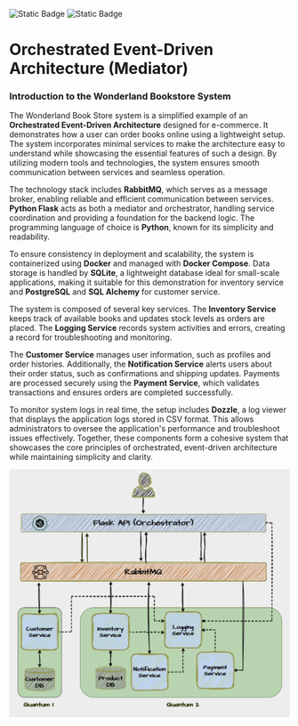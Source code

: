 ![Static Badge](https://img.shields.io/badge/version-v1.3.0-brightgreen?style=flat) ![Static Badge](https://img.shields.io/badge/Python-v3.8-blue)
# Orchestrated Event-Driven Architecture (Mediator)

### Introduction to the Wonderland Bookstore System

The Wonderland Book Store system is a simplified example of an **Orchestrated Event-Driven Architecture** designed for e-commerce.
It demonstrates how a user can order books online using a lightweight setup. The system incorporates minimal services to make the architecture easy to understand while showcasing the essential features of such a design. By utilizing modern tools and technologies, the system ensures smooth communication between services and seamless operation.

The technology stack includes **RabbitMQ**, which serves as a message broker, enabling reliable and efficient communication between services. **Python Flask** acts as both a mediator and orchestrator, handling service coordination and providing a foundation for the backend logic. The programming language of choice is **Python**, known for its simplicity and readability.

To ensure consistency in deployment and scalability, the system is containerized using **Docker** and managed with **Docker Compose**.
Data storage is handled by **SQLite**, a lightweight database ideal for small-scale applications, making it suitable for this demonstration for inventory service and **PostgreSQL** and **SQL Alchemy** for customer service.

The system is composed of several key services. The **Inventory Service** keeps track of available books and updates stock levels as orders are placed. The **Logging Service** records system activities and errors, creating a record for troubleshooting and monitoring.

The **Customer Service** manages user information, such as profiles and order histories. Additionally, the **Notification Service** alerts users about their order status, such as confirmations and shipping updates. Payments are processed securely using the **Payment Service**, which validates transactions and ensures orders are completed successfully.

To monitor system logs in real time, the setup includes **Dozzle**, a log viewer that displays the application logs stored in CSV format. This allows administrators to oversee the application's performance and troubleshoot issues effectively. Together, these components form a cohesive system that showcases the core principles of orchestrated, event-driven architecture while maintaining simplicity and clarity.

![Alt text](images/OEDA1.png?raw=true "Wonderland Book Store")
